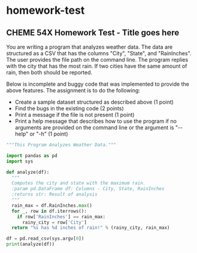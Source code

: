 # homework-test
## CHEME 54X Homework Test - Title goes here

You are writing a program that analyzes weather data. The data are structured as a CSV that has the columns "City", "State", and "RainInches". The user provides the file path on the command line. The program replies with the city that has the most rain. If two cities have the same amount of rain, then both should be reported.

Below is incomplete and buggy code that was implemented to provide the above features. The assignment is to do the following:
- Create a sample dataset structured as described above (1 point)
- Find the bugs in the existing code (2 points)
- Print a message if the file is not present (1 point)
- Print a help message that describes how to use the program if no arguments are provided on the command line or the argument is "--help" or "-h" (1 point)

```python
"""This Program Analyzes Weather Data."""

import pandas as pd
import sys 

def analyze(df):
  """ 
  Computes the city and state with the maximum rain.
  :param pd.DataFrame df: Columns - City, State, RainInches
  :returns str: Result of analysis
  """
  rain_max = df.RainInches.max()
  for _, row in df.iterrows():
    if row['RainInches'] == rain_max:
      rainy_city = row['City']
  return "%s has %d inches of rain!" % (rainy_city, rain_max)

df = pd.read_csv(sys.argv[0])
print(analyze(df))
```
